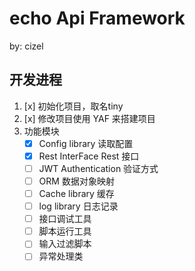 # echo Api Framework
by: cizel

## 开发进程
1. [x] 初始化项目，取名tiny
2. [x] 修改项目使用 YAF 来搭建项目  
3. 功能模块 
    - [x] Config library 读取配置
    - [x] Rest InterFace  Rest 接口
    - [ ] JWT Authentication 验证方式
    - [ ] ORM 数据对象映射
    - [ ] Cache library  缓存
    - [ ] log library   日志记录
    - [ ] 接口调试工具
    - [ ] 脚本运行工具
    - [ ] 输入过滤脚本
    - [ ] 异常处理类